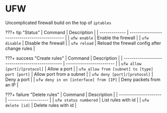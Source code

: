 
# UFW

Uncomplicated firewall build on the top of `iptables`

???+ tip "Status"
    | Command       | Description                                   |
    | ------------- | --------------------------------------------- |
    | `ufw enable`  | Enable the firewall                           |
    | `ufw disable` | Disable the firewall                          |
    | `ufw reload`  | Reload the firewall config after change rules |

???+ success "Create rules"
    | Command                                         | Description              |
    | ----------------------------------------------- | ------------------------ |
    | `ufw allow [port]/[protocol]`                   | Allow a port             |
    | `ufw allow from [subnet] to [type] port [port]` | Allow port from a subnet |
    | `ufw deny [port]/[protocol]`                    | Deny a port              |
    | `ufw deny in on [interface] from [IP]`          | Deny packets from an IP  |

???+ failure "Delete rules"
    | Command               | Description          |
    | --------------------- | -------------------- |
    | `ufw status numbered` | List rules with id   |
    | `ufw delete [id]`     | Delete rules with id |
